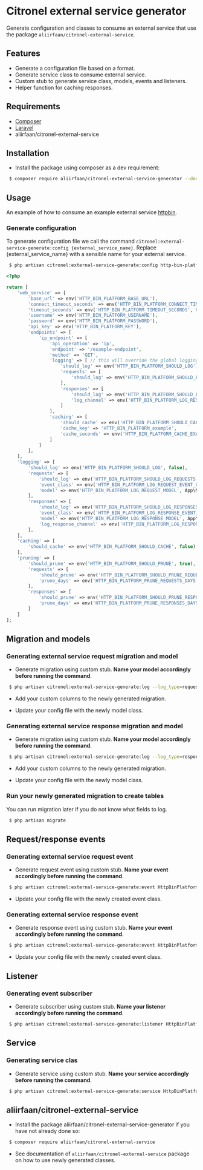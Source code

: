 # Citronel external service generator

Generate configuration and classes to consume an external service that use the package `aliirfaan/citronel-external-service`.

## Features
* Generate a configuration file based on a format.
* Generate service class to consume external service.
* Custom stub to generate service class, models, events and listeners.
* Helper function for caching responses.

## Requirements

* [Composer](https://getcomposer.org/)
* [Laravel](http://laravel.com/)
* aliirfaan/citronel-external-service

## Installation

* Install the package using composer as a dev requirement:

```bash
 $ composer require aliirfaan/citronel-external-service-generator --dev
```

## Usage
An example of how to consume an example external service [httpbin](https://httpbin.org/).

### Generate configuration

To generate configuration file we call the command `citronel:external-service-generate:config {external_service_name}`. Replace {external_service_name} with a sensible name for your external service.

```bash
 $ php artisan citronel:external-service-generate:config http-bin-platform
```



```php
<?php

return [
    'web_service' => [
        'base_url' => env('HTTP_BIN_PLATFORM_BASE_URL'),
        'connect_timeout_seconds' => env('HTTP_BIN_PLATFORM_CONNECT_TIMEOUT_SECONDS', 10),
        'timeout_seconds' => env('HTTP_BIN_PLATFORM_TIMEOUT_SECONDS', 60),
        'username' => env('HTTP_BIN_PLATFORM_USERNAME'),
        'password' => env('HTTP_BIN_PLATFORM_PASSWORD'),
        'api_key' => env('HTTP_BIN_PLATFORM_KEY'),
        'endpoints' => [
            'ip_endpoint' => [
                'api_operation' => 'ip',
                'endpoint' => '/example-endpoint',
                'method' => 'GET',
                'logging' => [ // this will override the global logging settings and can be omitted if not needed
                    'should_log' => env('HTTP_BIN_PLATFORM_SHOULD_LOG'),
                    'requests' => [
                        'should_log' => env('HTTP_BIN_PLATFORM_SHOULD_LOG_REQUESTS'),
                    ],
                    'responses' => [
                        'should_log' => env('HTTP_BIN_PLATFORM_SHOULD_LOG_RESPONSES'),
                        'log_channel' => env('HTTP_BIN_PLATFORM_LOG_RESPONSE_CHANNEL'),
                    ]
                ],
                'caching' => [
                    'should_cache' => env('HTTP_BIN_PLATFORM_SHOULD_CACHE'),
                    'cache_key' => 'HTTP_BIN_PLATFORM_example',
                    'cache_seconds' => env('HTTP_BIN_PLATFORM_CACHE_EXAMPLE_ENDPOINT_SEC', 3600),
                ]
            ]
        ],
    ],
    'logging' => [
        'should_log' => env('HTTP_BIN_PLATFORM_SHOULD_LOG', false),
        'requests' => [
            'should_log' => env('HTTP_BIN_PLATFORM_SHOULD_LOG_REQUESTS', true),
            'event_class' => env('HTTP_BIN_PLATFORM_LOG_REQUEST_EVENT_CLASS', App\Events\Test::class),
            'model' => env('HTTP_BIN_PLATFORM_LOG_REQUEST_MODEL', App\Models\Request::class),
        ],
        'responses' => [
            'should_log' => env('HTTP_BIN_PLATFORM_SHOULD_LOG_RESPONSES', true),
            'event_class' => env('HTTP_BIN_PLATFORM_LOG_RESPONSE_EVENT_CLASS', App\Events\Test::class),
            'model' => env('HTTP_BIN_PLATFORM_LOG_RESPONSE_MODEL', App\Models\Response::class),
            'log_response_channel' => env('HTTP_BIN_PLATFORM_LOG_RESPONSE_CHANNEL', 'HTTP_BIN_PLATFORM_response', null),
        ],
    ],
    'caching' => [
        'should_cache' => env('HTTP_BIN_PLATFORM_SHOULD_CACHE', false),
    ],
    'pruning' => [
        'should_prune' => env('HTTP_BIN_PLATFORM_SHOULD_PRUNE', true),
        'requests' => [
            'should_prune' => env('HTTP_BIN_PLATFORM_SHOULD_PRUNE_REQUESTS', true),
            'prune_days' => env('HTTP_BIN_PLATFORM_PRUNE_REQUESTS_DAYS', 60),
        ],
        'responses' => [
            'should_prune' => env('HTTP_BIN_PLATFORM_SHOULD_PRUNE_RESPONSES', true),
            'prune_days' => env('HTTP_BIN_PLATFORM_PRUNE_RESPONSES_DAYS', 60),
        ]
    ]
];
```

## Migration and models

### Generating external service request migration and model

* Generate migration using custom stub. **Name your model accordingly before running the command**.

```bash
 $ php artisan citronel:external-service-generate:log --log_type=request HttpBinPlatform/HttpBinPlatformReq http-bin
```
* Add your custom columns to the newly generated migration.

* Update your config file with the newly model class.

### Generating external service response migration and model

* Generate migration using custom stub. **Name your model accordingly before running the command**.

```bash
 $ php artisan citronel:external-service-generate:log --log_type=response HttpBinPlatform/HttpBinPlatformResp http-bin
```
* Add your custom columns to the newly generated migration.

* Update your config file with the newly model class.

### Run your newly generated migration to create tables
You can run migration later if you do not know what fields to log.
```bash
 $ php artisan migrate
```

## Request/response events

### Generating external service request event

* Generate request event using custom stub. **Name your event accordingly before running the command**.

```bash
 $ php artisan citronel:external-service-generate:event HttpBinPlatform/HttpBinPlatformRequestSent
```
* Update your config file with the newly created event class.

### Generating external service response event

* Generate response event using custom stub. **Name your event accordingly before running the command**.

```bash
 $ php artisan citronel:external-service-generate:event HttpBinPlatform/HttpBinPlatformResponseReceived
```
* Update your config file with the newly created event class.

## Listener

### Generating event subscriber

* Generate subscriber using custom stub. **Name your listener accordingly before running the command**.

```bash
 $ php artisan citronel:external-service-generate:listener HttpBinPlatform/HttpBinPlatformEventSubscriber http-bin
```
## Service

### Generating service clas

* Generate service using custom stub. **Name your service accordingly before running the command**.

```bash
 $ php artisan citronel:external-service-generate:service HttpBinPlatform/HttpBinPlatformService http-bin
```

## aliirfaan/citronel-external-service
* Install the package aliirfaan/citronel-external-service-generator if you have not already done so:

```bash
 $ composer require aliirfaan/citronel-external-service
```
* See documentation of `aliirfaan/citronel-external-service` package on how to use newly generated classes.